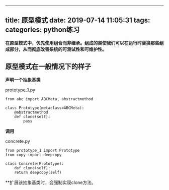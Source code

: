 
---
title: 原型模式
date: 2019-07-14 11:05:31
tags:
categories: python练习
---


**在原型模式中，优先使用组合而非继承。组成的类使我们可以在运行时替换那些组成部分，从而彻底改善系统的可测试性和可维护性。**
## 原型模式在一般情况下的样子

**声明一个抽象基类**

prototype_1.py
```
from abc import ABCMeta, abstractmethod

class Prototype(metaclass=ABCMeta):
    @abstractmethod
    def clone(self):
        pass
```
**调用**

concrete.py
```
from prototype_1 import Prototype
from copy import deepcopy

class Concrete(Prototype):
    def clone(self):
    return deepcopy(self)
```
**扩展该抽象基类时，会强制实现clone方法。

